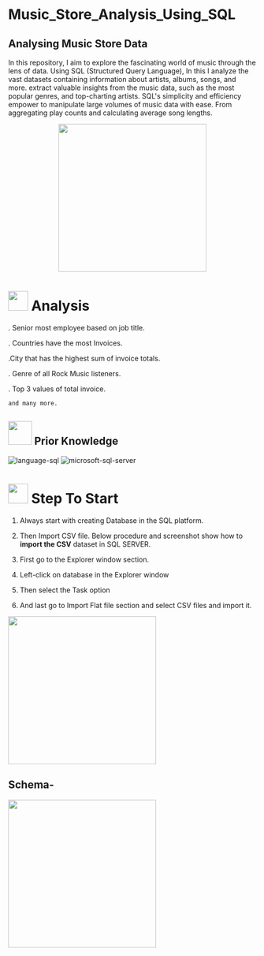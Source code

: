 # Music_Store_Analysis_Using_SQL
<h2>Analysing Music Store Data</h2>
In this repository, I aim to explore the fascinating world of music through the lens of data. Using SQL (Structured Query Language), In this I analyze the vast datasets containing information about artists, albums, songs, and more.
extract valuable insights from the music data, such as the most popular genres, and top-charting artists. SQL's simplicity and efficiency empower to manipulate large volumes of music data with ease. From aggregating play counts and calculating average song lengths.

<p align="center">
 <img src="https://media.tenor.com/Yg9cr-N09a4AAAAM/music.gif" width=300>
</p>

# <img src="https://cdn.dribbble.com/users/3083633/screenshots/8258363/media/55d788add27fc8029c22aefe21603f73.gif" width=40> **Analysis**
. Senior most employee based on job title.

. Countries have the most Invoices.

.City that has the highest sum of invoice totals. 

.  Genre of all Rock Music listeners.

. Top 3 values of total invoice.

    and many more.



##  <img src=https://user-images.githubusercontent.com/106439762/178803205-47a08ce7-2187-4f96-b301-a2b68690619a.gif width="48" height="48" > Prior Knowledge
![language-sql](https://user-images.githubusercontent.com/106439762/181936585-d44c5f7c-2a7b-4d35-ad8a-61dcbded1a5e.svg)
![microsoft-sql-server](https://user-images.githubusercontent.com/106439762/181936612-f96e085e-2d4b-4bc0-8347-1f3e0a894395.svg)

# <img src ="https://media.tenor.com/n7OE53q4DbkAAAAM/walking-gangster-walking.gif" width=40> Step To Start

1. Always start with creating Database in the SQL platform.

2. Then Import CSV file. Below procedure and screenshot show how to  **import the CSV**  dataset in SQL SERVER.

3. First go to the Explorer window section.

4. Left-click on database in the Explorer window
  
5. Then select the Task option
 
6. And last go to Import Flat file section and select CSV files and import it.




<img src ="https://github.com/codewithalishakhan/Covid_Analysis/assets/109518128/154402e5-05ad-4067-8c0e-91f441dc7125"  height= 300>

<br>
<h2>Schema-</h2>

<img  src="https://github.com/codewithalishakhan/Covid_Analysis/assets/109518128/c27139da-7b9b-4cb5-9372-11ff36d2bc34" height=300>



